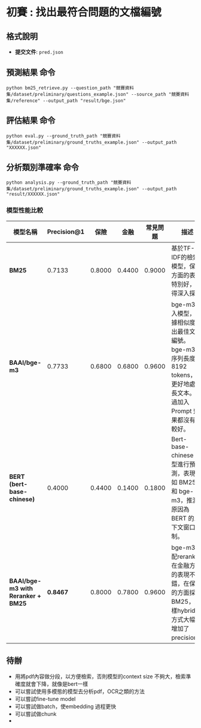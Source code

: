 # 初賽 : 找出最符合問題的文檔編號

## 格式說明

- **提交文件**: `pred.json`


## 預測結果 命令
```shell
python bm25_retrieve.py --question_path "競賽資料集/dataset/preliminary/questions_example.json" --source_path "競賽資料集/reference" --output_path "result/bge.json"
```

## 評估結果 命令
```shell
python eval.py --ground_truth_path "競賽資料集/dataset/preliminary/ground_truths_example.json" --output_path "XXXXXX.json"
```


## 分析類別準確率 命令
```shell
python analysis.py --ground_truth_path "競賽資料集/dataset/preliminary/ground_truths_example.json" --output_path "result/XXXXXX.json"
```

### 模型性能比較

| 模型名稱                     | Precision@1 | 保險      | 金融      | 常見問題  | 描述                                                                                           |
|------------------------------|-------------|-----------|-----------|-----------|------------------------------------------------------------------------------------------------|
| **BM25**                     | 0.7133      | 0.8000    | 0.4400    | 0.9000    | 基於TF-IDF的檢索模型，保險方面的表現特別好，值得深入探討 |
| **BAAI/bge-m3**              | 0.7733      | 0.6800    | 0.6800    | 0.9600    | bge-m3 嵌入模型，根據相似度找出最佳文檔編號。bge-m3 的序列長度為 8192 tokens，能更好地處理長文本。試過加入 Prompt 效果都沒有比較好。                        |
| **BERT (bert-base-chinese)** | 0.4000      | 0.4400    | 0.1400    | 0.1800    | Bert-base-chinese 模型進行預測，表現不如 BM25 和 bge-m3，推測原因為 BERT 的上下文窗口限制。                            |
| **BAAI/bge-m3 with Reranker + BM25** | **0.8467**      | 0.8000    | 0.7800    | 0.9600    | bge-m3搭配reranker在金融方面的表現不錯，在保險的方面採用BM25，這樣hybrid的方式大幅度增加了precision。                            |


## 待辦
- 用將pdf內容做分段，以方便檢索，否則模型的context size 不夠大，檢索準確度就會下降，就像是bert一樣
- 可以嘗試使用多模態的模型去分析pdf，OCR之類的方法
- 可以嘗試fine-tune model
- 可以嘗試做batch，使embedding 過程更快
- 可以嘗試做chunk
-

